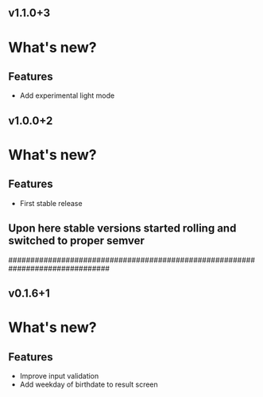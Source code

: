 ## v1.1.0+3
# What's new?

## Features
- Add experimental light mode

## v1.0.0+2
# What's new?

## Features
- First stable release

## Upon here stable versions started rolling and switched to proper semver
###############################################################################

## v0.1.6+1
# What's new?

## Features
- Improve input validation
- Add weekday of birthdate to result screen
